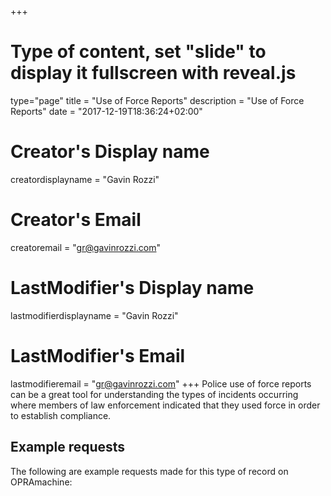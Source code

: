 +++
# Type of content, set "slide" to display it fullscreen with reveal.js
type="page"
title = "Use of Force Reports"
description = "Use of Force Reports"
date = "2017-12-19T18:36:24+02:00"
# Creator's Display name
creatordisplayname = "Gavin Rozzi"
# Creator's Email
creatoremail = "gr@gavinrozzi.com"
# LastModifier's Display name
lastmodifierdisplayname = "Gavin Rozzi"
# LastModifier's Email
lastmodifieremail = "gr@gavinrozzi.com"
+++
Police use of force reports can be a great tool for understanding the types of incidents occurring where members of law enforcement indicated that they used force in order to establish compliance.

## Example requests
The following are example requests made for this type of record on OPRAmachine:
